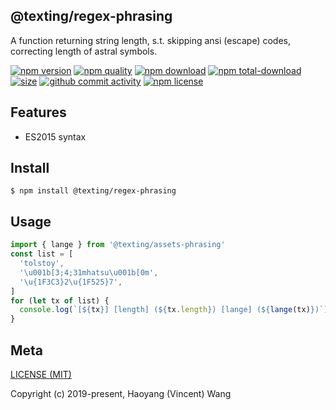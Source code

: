 ## @texting/regex-phrasing

A function returning string length, s.t. skipping ansi (escape) codes, correcting length of astral symbols.

[![npm version][npm-image]][npm-url]
[![npm quality][quality-image]][quality-url]
[![npm download][download-image]][npm-url]
[![npm total-download][total-download-image]][npm-url]
[![size][size]][size-url]
[![github commit activity][commit-image]][github-url]
[![npm license][license-image]][npm-url]

## Features

- ES2015 syntax

## Install

```console
$ npm install @texting/regex-phrasing
```

## Usage

```js
import { lange } from '@texting/assets-phrasing'
const list = [
  'tolstoy',
  '\u001b[3;4;31mhatsu\u001b[0m',
  '\u{1F3C3}2\u{1F525}7',
]
for (let tx of list) {
  console.log(`[${tx}] [length] (${tx.length}) [lange] (${lange(tx)})`)
}
```

## Meta

[LICENSE (MIT)](/LICENSE)

Copyright (c) 2019-present, Haoyang (Vincent) Wang

[//]: <> (Shields)

[npm-image]: https://img.shields.io/npm/v/@texting/regex-phrasing.svg?style=flat-square

[quality-image]: http://npm.packagequality.com/shield/@texting/regex-phrasing.svg?style=flat-square

[download-image]: https://img.shields.io/npm/dm/@texting/regex-phrasing.svg?style=flat-square

[total-download-image]:https://img.shields.io/npm/dt/@texting/regex-phrasing.svg?style=flat-square

[license-image]: https://img.shields.io/npm/l/@texting/regex-phrasing.svg?style=flat-square

[commit-image]: https://img.shields.io/github/commit-activity/y/hoyeungw/spare/regex-phrasing?style=flat-square

[size]: https://flat.badgen.net/packagephobia/install/@texting/regex-phrasing

[//]: <> (Link)

[npm-url]: https://npmjs.org/package/@texting/regex-phrasing

[quality-url]: http://packagequality.com/#?package=@texting/regex-phrasing

[github-url]: https://github.com/hoyeungw/@texting/regex-phrasing

[size-url]: https://packagephobia.now.sh/result?p=@texting/regex-phrasing
